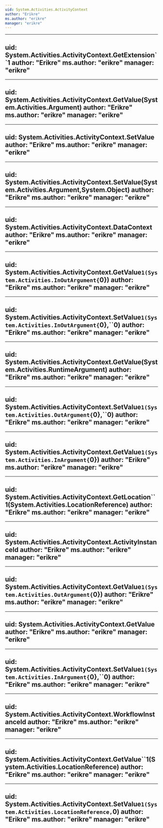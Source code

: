 ```yaml
---
uid: System.Activities.ActivityContext
author: "Erikre"
ms.author: "erikre"
manager: "erikre"
---
```


---
uid: System.Activities.ActivityContext.GetExtension``1
author: "Erikre"
ms.author: "erikre"
manager: "erikre"
---

---
uid: System.Activities.ActivityContext.GetValue(System.Activities.Argument)
author: "Erikre"
ms.author: "erikre"
manager: "erikre"
---

---
uid: System.Activities.ActivityContext.SetValue
author: "Erikre"
ms.author: "erikre"
manager: "erikre"
---

---
uid: System.Activities.ActivityContext.SetValue(System.Activities.Argument,System.Object)
author: "Erikre"
ms.author: "erikre"
manager: "erikre"
---

---
uid: System.Activities.ActivityContext.DataContext
author: "Erikre"
ms.author: "erikre"
manager: "erikre"
---

---
uid: System.Activities.ActivityContext.GetValue``1(System.Activities.InOutArgument{``0})
author: "Erikre"
ms.author: "erikre"
manager: "erikre"
---

---
uid: System.Activities.ActivityContext.SetValue``1(System.Activities.InOutArgument{``0},``0)
author: "Erikre"
ms.author: "erikre"
manager: "erikre"
---

---
uid: System.Activities.ActivityContext.GetValue(System.Activities.RuntimeArgument)
author: "Erikre"
ms.author: "erikre"
manager: "erikre"
---

---
uid: System.Activities.ActivityContext.SetValue``1(System.Activities.OutArgument{``0},``0)
author: "Erikre"
ms.author: "erikre"
manager: "erikre"
---

---
uid: System.Activities.ActivityContext.GetValue``1(System.Activities.InArgument{``0})
author: "Erikre"
ms.author: "erikre"
manager: "erikre"
---

---
uid: System.Activities.ActivityContext.GetLocation``1(System.Activities.LocationReference)
author: "Erikre"
ms.author: "erikre"
manager: "erikre"
---

---
uid: System.Activities.ActivityContext.ActivityInstanceId
author: "Erikre"
ms.author: "erikre"
manager: "erikre"
---

---
uid: System.Activities.ActivityContext.GetValue``1(System.Activities.OutArgument{``0})
author: "Erikre"
ms.author: "erikre"
manager: "erikre"
---

---
uid: System.Activities.ActivityContext.GetValue
author: "Erikre"
ms.author: "erikre"
manager: "erikre"
---

---
uid: System.Activities.ActivityContext.SetValue``1(System.Activities.InArgument{``0},``0)
author: "Erikre"
ms.author: "erikre"
manager: "erikre"
---

---
uid: System.Activities.ActivityContext.WorkflowInstanceId
author: "Erikre"
ms.author: "erikre"
manager: "erikre"
---

---
uid: System.Activities.ActivityContext.GetValue``1(System.Activities.LocationReference)
author: "Erikre"
ms.author: "erikre"
manager: "erikre"
---

---
uid: System.Activities.ActivityContext.SetValue``1(System.Activities.LocationReference,``0)
author: "Erikre"
ms.author: "erikre"
manager: "erikre"
---
